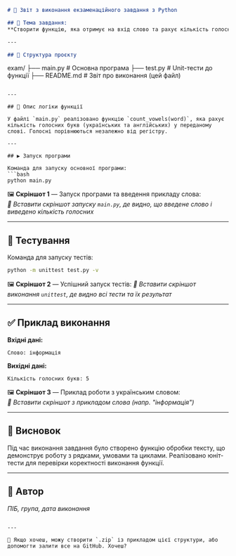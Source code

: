 
```markdown
# 📘 Звіт з виконання екзаменаційного завдання з Python

## 📌 Тема завдання:
**Створити функцію, яка отримує на вхід слово та рахує кількість голосних букв.**

---

## 📁 Структура проєкту

```
exam/
├── main.py      # Основна програма
├── test.py      # Unit-тести до функції
├── README.md    # Звіт про виконання (цей файл)
```

---

## 🧠 Опис логіки функції

У файлі `main.py` реалізовано функцію `count_vowels(word)`, яка рахує кількість голосних букв (українських та англійських) у переданому слові. Голосні порівнюються незалежно від регістру.

---

## ▶️ Запуск програми

Команда для запуску основної програми:
```bash
python main.py
```

🖼️ **Скріншот 1** — Запуск програми та введення прикладу слова:  
_📌 Вставити скріншот запуску `main.py`, де видно, що введене слово і виведено кількість голосних_

---

## 🧪 Тестування

Команда для запуску тестів:
```bash
python -m unittest test.py -v
```

🖼️ **Скріншот 2** — Успішний запуск тестів:
_📌 Вставити скріншот виконання `unittest`, де видно всі тести та їх результат_

---

## ✅ Приклад виконання

**Вхідні дані:**  
```
Слово: інформація
```

**Вихідні дані:**  
```
Кількість голосних букв: 5
```

🖼️ **Скріншот 3** — Приклад роботи з українським словом:  
_📌 Вставити скріншот з прикладом слова (напр. "інформація")_

---

## 📌 Висновок

Під час виконання завдання було створено функцію обробки тексту, що демонструє роботу з рядками, умовами та циклами. Реалізовано юніт-тести для перевірки коректності виконання функції.

---

## 🔗 Автор
_ПІБ, група, дата виконання_
```

---

📎 Якщо хочеш, можу створити `.zip` із прикладом цієї структури, або допомогти залити все на GitHub. Хочеш?
